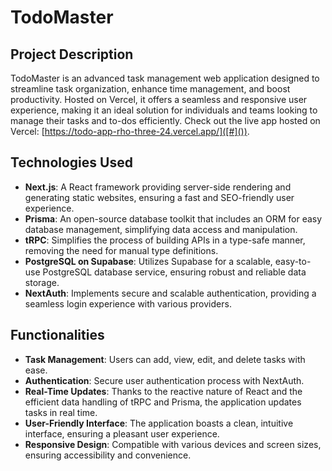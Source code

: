 # TodoMaster

## Project Description

TodoMaster is an advanced task management web application designed to streamline task organization, enhance time management, and boost productivity. Hosted on Vercel, it offers a seamless and responsive user experience, making it an ideal solution for individuals and teams looking to manage their tasks and to-dos efficiently.
Check out the live app hosted on Vercel: [https://todo-app-rho-three-24.vercel.app/]([#]()).


## Technologies Used

- **Next.js**: A React framework providing server-side rendering and generating static websites, ensuring a fast and SEO-friendly user experience.
- **Prisma**: An open-source database toolkit that includes an ORM for easy database management, simplifying data access and manipulation.
- **tRPC**: Simplifies the process of building APIs in a type-safe manner, removing the need for manual type definitions.
- **PostgreSQL on Supabase**: Utilizes Supabase for a scalable, easy-to-use PostgreSQL database service, ensuring robust and reliable data storage.
- **NextAuth**: Implements secure and scalable authentication, providing a seamless login experience with various providers.

## Functionalities

- **Task Management**: Users can add, view, edit, and delete tasks with ease.
- **Authentication**: Secure user authentication process with NextAuth.
- **Real-Time Updates**: Thanks to the reactive nature of React and the efficient data handling of tRPC and Prisma, the application updates tasks in real time.
- **User-Friendly Interface**: The application boasts a clean, intuitive interface, ensuring a pleasant user experience.
- **Responsive Design**: Compatible with various devices and screen sizes, ensuring accessibility and convenience.
